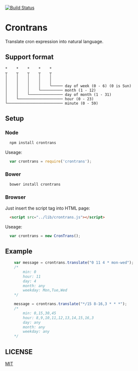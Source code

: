 [![Build Status](https://travis-ci.org/nateriver520/crontrans.svg?branch=master)](https://travis-ci.org/nateriver520/crontrans)

# Crontrans

Translate cron expression into natural language.

## Support format

```
*    *    *    *    *    
┬    ┬    ┬    ┬    ┬ 
│    │    │    │    │    
│    │    │    │    │    
│    │    │    │    └───── day of week (0 - 6) (0 is Sun)
│    │    │    └────────── month (1 - 12)
│    │    └─────────────── day of month (1 - 31)
│    └──────────────────── hour (0 - 23)
└───────────────────────── minute (0 - 59)
```

## Setup

### Node

```bash
  npm install crontrans
```

Useage:

```js
  var crontrans = require('crontrans');
```
### Bower
```bash
  bower install crontrans
```

### Browser

Just insert the script tag into HTML page:

```html
  <script src="../lib/crontrans.js"></script>
```

Useage:

```js
  var crontrans = new CronTrans();
```

## Example

```js
	var message = crontrans.translate("0 11 4 * mon-wed");
	/*
		min: 0
		hour: 11
		day: 4
		month: any
		weekday: Mon,Tue,Wed	
	*/

	message = crontrans.translate("*/15 8-16,3 * * *");
	/*
		min: 0,15,30,45
		hour: 8,9,10,11,12,13,14,15,16,3
		day: any
		month: any
		weekday: any
	*/

```

LICENSE
-------------
[MIT](LICENSE)



